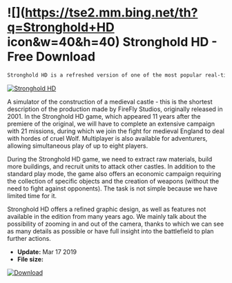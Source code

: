 # ![](https://tse2.mm.bing.net/th?q=Stronghold+HD icon&w=40&h=40) Stronghold HD  - Free Download

```sh
Stronghold HD is a refreshed version of one of the most popular real-time strategies in the history of electronic entertainment. Thanks to this edition, the cult Stronghold is available in High Definition.
```
[![Stronghold HD](https://gallery.dpcdn.pl/imgc/Tools/90247/g_-_420x350_1.5_-_x8a1e5a14-73c6-419c-b89f-00f723864ed2.jpg)](https://softexe.net/win/games-entertainment/strategies/stronghold-hd:haba.html)

A simulator of the construction of a medieval castle - this is the shortest description of the production made by FireFly Studios, originally released in 2001. In the Stronghold HD game, which appeared 11 years after the premiere of the original, we will have to complete an extensive campaign with 21 missions, during which we join the fight for medieval England to deal with hordes of cruel Wolf. Multiplayer is also available for adventurers, allowing simultaneous play of up to eight players.
 
 During the Stronghold HD game, we need to extract raw materials, build more buildings, and recruit units to attack other castles. In addition to the standard play mode, the game also offers an economic campaign requiring the collection of specific objects and the creation of weapons (without the need to fight against opponents). The task is not simple because we have limited time for it.
 
 Stronghold HD offers a refined graphic design, as well as features not available in the edition from many years ago. We mainly talk about the possibility of zooming in and out of the camera, thanks to which we can see as many details as possible or have full insight into the battlefield to plan further actions.


- **Update:** Mar 17 2019
- **File size:** 

[![Download](https://cdn.softexe.net/static/img/download.png)](https://softexe.net/win/games-entertainment/strategies/stronghold-hd:haba.html)

